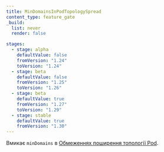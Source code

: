 ```yaml
---
title: MinDomainsInPodTopologySpread
content_type: feature_gate
_build:
  list: never
  render: false

stages:
  - stage: alpha 
    defaultValue: false
    fromVersion: "1.24"
    toVersion: "1.24"
  - stage: beta
    defaultValue: false
    fromVersion: "1.25"
    toVersion: "1.26"
  - stage: beta
    defaultValue: true
    fromVersion: "1.27"
    toVersion: "1.29"
  - stage: stable
    defaultValue: true
    fromVersion: "1.30"
---
```

Вмикає `minDomains` в [Обмеженнях поширення топології Pod](/uk/docs/concepts/scheduling-eviction/topology-spread-constraints/).
